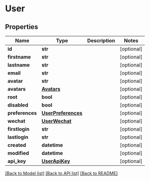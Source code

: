 # User

## Properties
Name | Type | Description | Notes
------------ | ------------- | ------------- | -------------
**id** | **str** |  | [optional] 
**firstname** | **str** |  | [optional] 
**lastname** | **str** |  | [optional] 
**email** | **str** |  | [optional] 
**avatar** | **str** |  | [optional] 
**avatars** | [**Avatars**](Avatars.md) |  | [optional] 
**root** | **bool** |  | [optional] 
**disabled** | **bool** |  | [optional] 
**preferences** | [**UserPreferences**](UserPreferences.md) |  | [optional] 
**wechat** | [**UserWechat**](UserWechat.md) |  | [optional] 
**firstlogin** | **str** |  | [optional] 
**lastlogin** | **str** |  | [optional] 
**created** | **datetime** |  | [optional] 
**modified** | **datetime** |  | [optional] 
**api_key** | [**UserApiKey**](UserApiKey.md) |  | [optional] 

[[Back to Model list]](../README.md#documentation-for-models) [[Back to API list]](../README.md#documentation-for-api-endpoints) [[Back to README]](../README.md)


